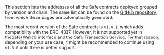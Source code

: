 This section lists the addresses of all the Safe contracts deployed grouped by version and chain. The same list can be found on the [GitHub repository](https://github.com/safe-global/safe-deployments), from which these pages are automatically generated.

The most recent version of the Safe contracts is `v1.4.1`, which adds compatibility with the ERC-4337. However, it is not supported yet in the[Safe{Wallet}](app.safe.global) interface and the Safe Transaction Service. For that reason, depending on your use case, it might be recommended to continue using `v1.3.0` until there is better support.